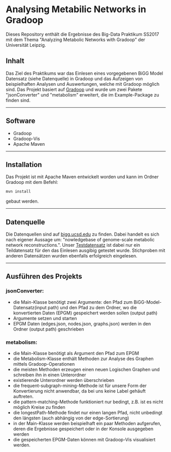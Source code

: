 # Analysing Metabilic Networks in Gradoop
Dieses Repository enthält die  Ergebnisse des Big-Data Praktikum SS2017 mit dem Thema "Analyzing Metabolic Networks with Gradoop" der Universität Leipzig.

## Inhalt
Das Ziel des Praktikums war das Einlesen eines vorgegebenen BiGG Model Datensatz (siehe Datenquelle) in Gradoop und das Aufzeigen von beispielhaften Analysen und Auswertungen, welche mit Gradoop möglich sind. 
Das Projekt basiert auf [Gradoop](https://github.com/dbs-leipzig/gradoop) und wurde um zwei Pakete "jsonConverter" und "metabolism" erweitert, die im Example-Package zu finden sind.

----

## Software
* Gradoop
* Gradoop-Vis
* Apache Maven
----
## Installation
Das Projekt ist mit Apache Maven entwickelt worden und kann im Ordner Gradoop mit dem Befehl:
```sh
mvn install
```

gebaut werden.

----
## Datenquelle
Die Datenquellen sind auf [bigg.ucsd.edu](http://bigg.ucsd.edu/) zu finden. Dabei handelt es sich nach eigener Aussage um: "nowledgebase of genome-scale metabolic network reconstructions.". Unser [Testdatensatz](http://bigg.ucsd.edu/models/iAB_RBC_283) ist dabei nur ein Teildatensatz für den das Einlesen ausgibig getestet wurde. Stichproben mit anderen Datensätzen wurden ebenfalls erfolgreich eingelesen.

----
## Ausführen des Projekts

### jsonConverter:
* die Main-Klasse benötigt zwei Argumente: den Pfad zum BiGG-Model-Datensatz(input path) und den Pfad zu dem Ordner, wo   die konvertierten Daten (EPGM) gespeichert werden sollen (output path)
*  Argumente setzen und starten
*  EPGM Daten (edges.json, nodes.json, graphs.json) werden in den Ordner (output path) geschrieben
	
### metabolism:
*  die Main-Klasse benötigt als Argument den Pfad zum EPGM
*  die Metabolism-Klasse enthält Methoden zur Analyse des Graphen mittels Gradoop-Operationen
*  die meisten Methoden erzeugen einen neuen Logischen Graphen und schreiben ihn in einen Unterordner
*  existierende Unterordner werden überschrieben
*  die frequent-subgraph-mining-Methode ist für unsere Form der Konvertierung nicht anwendbar, da bei uns keine Label gehäuft 		  auftreten.
*  die pattern-matching-Methode funktioniert nur bedingt, z.B. ist es nicht möglich Kreise zu finden
*  die longestPath-Methode findet nur einen langen Pfad, nicht unbedingt den längsten (auch abhängig von der edge-Sortierung)
*  in der Main-Klasse werden beispielhaft ein paar Methoden aufgerufen, deren die Ergebnisse gespeichert oder in der Konsole ausgegeben werden
*  die gespeicherten EPGM-Daten können mit Gradoop-Vis visualisiert werden.

